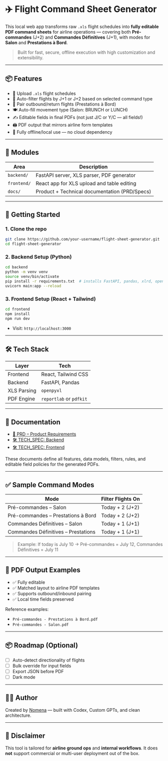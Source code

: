 # ✈️ Flight Command Sheet Generator

This local web app transforms raw `.xls` flight schedules into **fully editable PDF command sheets** for airline operations — covering both **Pré-commandes** (J+2) and **Commandes Définitives** (J+1), with modes for **Salon** and **Prestations à Bord**.

> Built for fast, secure, offline execution with high customization and extensibility.

---

## 📦 Features

- 🧾 Upload `.xls` flight schedules
- 📆 Auto-filter flights by J+1 or J+2 based on selected command type
- 🔄 Pair outbound/return flights (Prestations à Bord)
- 🍽️ Auto-fill movement type (Salon: BRUNCH or LUNCH)
- ✍️ Editable fields in final PDFs (not just J/C or Y/C — all fields!)
- 🖨️ PDF output that mirrors airline form templates
- 🔐 Fully offline/local use — no cloud dependency

---

## 📁 Modules

| Area       | Description                                  |
|------------|----------------------------------------------|
| `backend/` | FastAPI server, XLS parser, PDF generator    |
| `frontend/`| React app for XLS upload and table editing   |
| `docs/`    | Product + Technical documentation (PRD/Specs)|

---

## 🚀 Getting Started

### 1. Clone the repo

```bash
git clone https://github.com/your-username/flight-sheet-generator.git
cd flight-sheet-generator
```

### 2. Backend Setup (Python)

```bash
cd backend
python -m venv venv
source venv/bin/activate
pip install -r requirements.txt  # installs FastAPI, pandas, xlrd, openpyxl, pytest and httpx
uvicorn main:app --reload
```

### 3. Frontend Setup (React + Tailwind)

```bash
cd frontend
npm install
npm run dev
```

- Visit: `http://localhost:3000`

---

## 🛠 Tech Stack

| Layer       | Tech                     |
|-------------|--------------------------|
| Frontend    | React, Tailwind CSS      |
| Backend     | FastAPI, Pandas          |
| XLS Parsing | `openpyxl`               |
| PDF Engine  | `reportlab` or `pdfkit`  |

---

## 📄 Documentation

- [📘 PRD – Product Requirements](./docs/PRD.md)
- [🛠 TECH_SPEC: Backend](./docs/backend/TECH_SPEC.md)
- [🛠 TECH_SPEC: Frontend](./docs/frontend/TECH_SPEC.md)

These documents define all features, data models, filters, rules, and editable field policies for the generated PDFs.

---

## ✅ Sample Command Modes

| Mode                                 | Filter Flights On |
|--------------------------------------|-------------------|
| Pré-commandes – Salon                | Today + 2 (J+2)   |
| Pré-commandes – Prestations à Bord   | Today + 2 (J+2)   |
| Commandes Définitives – Salon        | Today + 1 (J+1)   |
| Commandes Définitives – Prestations  | Today + 1 (J+1)   |

> Example: If today is July 10 → Pré-commandes = July 12, Commandes Définitives = July 11

---

## 🧪 PDF Output Examples

- ✅ Fully editable
- ✅ Matched layout to airline PDF templates
- ✅ Supports outbound/inbound pairing
- ✅ Local time fields preserved

Reference examples:
- `Pré-commandes - Prestations à Bord.pdf`
- `Pré-commandes - Salon.pdf`

---

## 📦 Roadmap (Optional)

- [ ] Auto-detect directionality of flights
- [ ] Bulk override for input fields
- [ ] Export JSON before PDF
- [ ] Dark mode

---

## 👨‍✈️ Author

Created by [Nomena](https://github.com/nomenarkt) — built with Codex, Custom GPTs, and clean architecture.

---

## 🛑 Disclaimer

This tool is tailored for **airline ground ops** and **internal workflows**. It does **not** support commercial or multi-user deployment out of the box.
